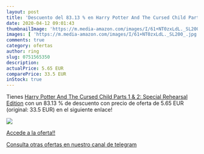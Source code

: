 ```yaml
---
layout: post
title: 'Descuento del 83.13 % en Harry Potter And The Cursed Child Parts '
date: 2020-04-12 09:01:43
thumbnailImage: 'https://m.media-amazon.com/images/I/61+NT0zxLdL._SL200_.jpg'
images: [ 'https://m.media-amazon.com/images/I/61+NT0zxLdL._SL200_.jpg' ]
comments: true
category: ofertas
author: ring
slug: 0751565350
description:
actualPrice: 5.65 EUR
comparePrice: 33.5 EUR
inStock: true
---
```


Tienes [Harry Potter And The Cursed Child Parts 1 & 2: Special Rehearsal Edition](https://www.amazon.com/dp/0751565350/?tag=redken08-20) con un 83.13 % de descuento con precio de oferta de 5.65 EUR (original: 33.5 EUR) en el siguiente enlace!

[![](https://m.media-amazon.com/images/I/61+NT0zxLdL._SL200_.jpg)](https://www.amazon.com/dp/0751565350/?tag=redken08-20)

[Accede a la oferta!!](https://www.amazon.com/dp/0751565350/?tag=redken08-20)

[Consulta otras ofertas en nuestro canal de telegram](https://t.me/s/ofertas25)
